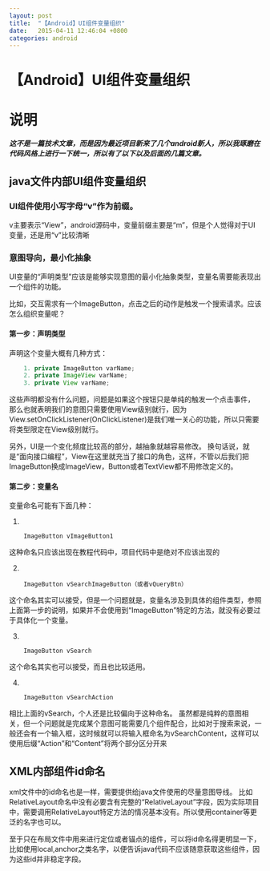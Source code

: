 ```yaml
---
layout: post
title:  "【Android】UI组件变量组织"
date:   2015-04-11 12:46:04 +0800
categories: android
---
```

# 【Android】UI组件变量组织

# 说明

***这不是一篇技术文章，而是因为最近项目新来了几个android新人，所以我琢磨在代码风格上进行一下统一，所以有了以下以及后面的几篇文章。***

## java文件内部UI组件变量组织

### UI组件使用小写字母“v”作为前缀。

v主要表示“View”，android源码中，变量前缀主要是“m”，但是个人觉得对于UI变量，还是用“v”比较清晰

### 意图导向，最小化抽象

UI变量的“声明类型”应该是能够实现意图的最小化抽象类型，变量名需要能表现出一个组件的功能。

比如，交互需求有一个ImageButton，点击之后的动作是触发一个搜索请求。应该怎么组织变量呢？

#### 第一步：声明类型

声明这个变量大概有几种方式：

```java
    1. private ImageButton varName;
    2. private ImageView varName;
    3. private View varName;
```

这些声明都没有什么问题，问题是如果这个按钮只是单纯的触发一个点击事件，
那么也就表明我们的意图只需要使用View级别就行，因为View.setOnClickListener(OnClickListener)是我们唯一关心的功能，所以只需要将类型限定在View级别就行。

另外，UI是一个变化频度比较高的部分，越抽象就越容易修改。
换句话说，就是“面向接口编程”，View在这里就充当了接口的角色，这样，不管以后我们把ImageButton换成ImageView，Button或者TextView都不用修改定义的。

#### 第二步：变量名

变量命名可能有下面几种：

1.

        ImageButton vImageButton1

这种命名只应该出现在教程代码中，项目代码中是绝对不应该出现的

2.

        ImageButton vSearchImageButton（或者vQueryBtn）

这个命名其实可以接受，但是一个问题就是，变量名涉及到具体的组件类型，参照上面第一步的说明，如果并不会使用到“ImageButton”特定的方法，就没有必要过于具体化一个变量。

3.

        ImageButton vSearch

这个命名其实也可以接受，而且也比较适用。

4.

        ImageButton vSearchAction

相比上面的vSearch，个人还是比较偏向于这种命名。
虽然都是纯粹的意图相关，但一个问题就是完成某个意图可能需要几个组件配合，比如对于搜索来说，一般还会有一个输入框，这时候就可以将输入框命名为vSearchContent，这样可以使用后缀“Action”和“Content”将两个部分区分开来


## XML内部组件id命名

xml文件中的id命名也是一样，需要提供给java文件使用的尽量意图导线。
比如RelativeLayout命名中没有必要含有完整的“RelativeLayout”字段，因为实际项目中，需要调用RelativeLayout特定方法的情况基本没有。所以使用container等更泛的名字也可以。

至于只在布局文件中用来进行定位或者锚点的组件，可以将id命名得更明显一下，比如使用local,anchor之类名字，以便告诉java代码不应该随意获取这些组件，因为这些id并非稳定字段。
